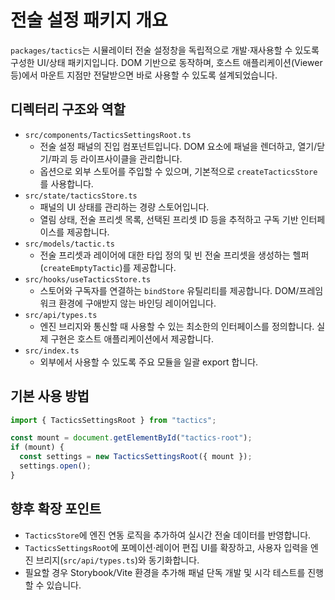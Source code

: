 # 전술 설정 패키지 개요

`packages/tactics`는 시뮬레이터 전술 설정창을 독립적으로 개발·재사용할 수 있도록 구성한 UI/상태 패키지입니다. DOM 기반으로 동작하며, 호스트 애플리케이션(Viewer 등)에서 마운트 지점만 전달받으면 바로 사용할 수 있도록 설계되었습니다.

## 디렉터리 구조와 역할

- `src/components/TacticsSettingsRoot.ts`
  - 전술 설정 패널의 진입 컴포넌트입니다. DOM 요소에 패널을 렌더하고, 열기/닫기/파괴 등 라이프사이클을 관리합니다.
  - 옵션으로 외부 스토어를 주입할 수 있으며, 기본적으로 `createTacticsStore`를 사용합니다.
- `src/state/tacticsStore.ts`
  - 패널의 UI 상태를 관리하는 경량 스토어입니다.
  - 열림 상태, 전술 프리셋 목록, 선택된 프리셋 ID 등을 추적하고 구독 기반 인터페이스를 제공합니다.
- `src/models/tactic.ts`
  - 전술 프리셋과 레이어에 대한 타입 정의 및 빈 전술 프리셋을 생성하는 헬퍼(`createEmptyTactic`)를 제공합니다.
- `src/hooks/useTacticsStore.ts`
  - 스토어와 구독자를 연결하는 `bindStore` 유틸리티를 제공합니다. DOM/프레임워크 환경에 구애받지 않는 바인딩 레이어입니다.
- `src/api/types.ts`
  - 엔진 브리지와 통신할 때 사용할 수 있는 최소한의 인터페이스를 정의합니다. 실제 구현은 호스트 애플리케이션에서 제공합니다.
- `src/index.ts`
  - 외부에서 사용할 수 있도록 주요 모듈을 일괄 export 합니다.

## 기본 사용 방법

```ts
import { TacticsSettingsRoot } from "tactics";

const mount = document.getElementById("tactics-root");
if (mount) {
  const settings = new TacticsSettingsRoot({ mount });
  settings.open();
}
```

## 향후 확장 포인트

- `TacticsStore`에 엔진 연동 로직을 추가하여 실시간 전술 데이터를 반영합니다.
- `TacticsSettingsRoot`에 포메이션·레이어 편집 UI를 확장하고, 사용자 입력을 엔진 브리지(`src/api/types.ts`)와 동기화합니다.
- 필요할 경우 Storybook/Vite 환경을 추가해 패널 단독 개발 및 시각 테스트를 진행할 수 있습니다.

